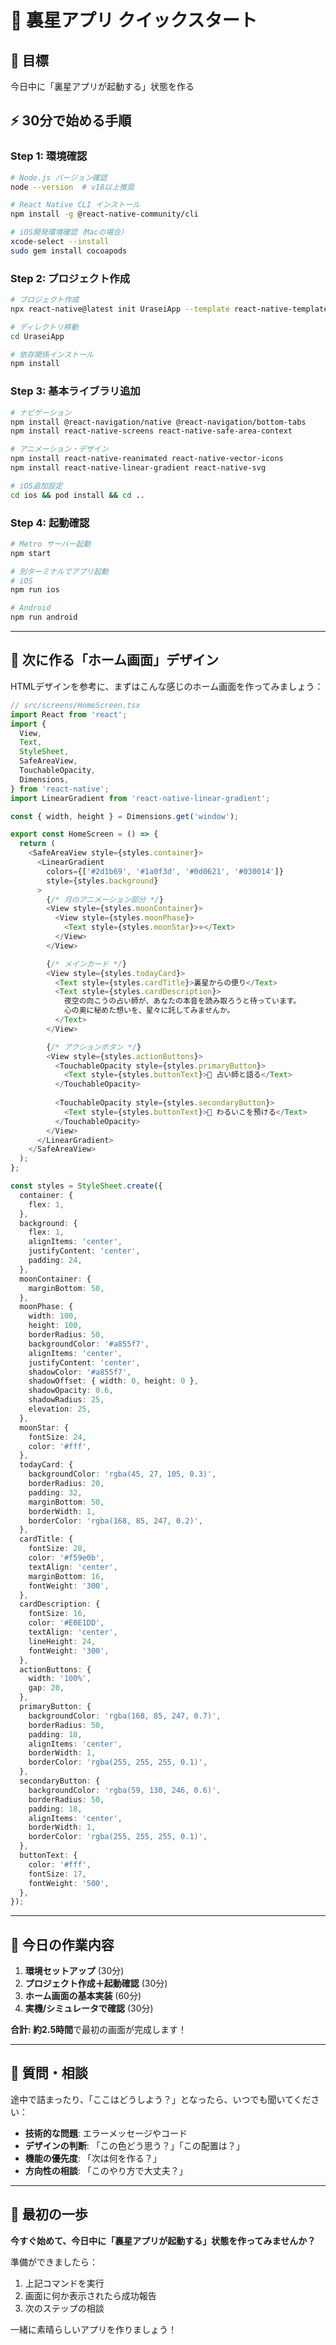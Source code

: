 # 🚀 裏星アプリ クイックスタート

## 🎯 目標
今日中に「裏星アプリが起動する」状態を作る

## ⚡ 30分で始める手順

### Step 1: 環境確認
```bash
# Node.js バージョン確認
node --version  # v18以上推奨

# React Native CLI インストール
npm install -g @react-native-community/cli

# iOS開発環境確認（Macの場合）
xcode-select --install
sudo gem install cocoapods
```

### Step 2: プロジェクト作成
```bash
# プロジェクト作成
npx react-native@latest init UraseiApp --template react-native-template-typescript

# ディレクトリ移動
cd UraseiApp

# 依存関係インストール
npm install
```

### Step 3: 基本ライブラリ追加
```bash
# ナビゲーション
npm install @react-navigation/native @react-navigation/bottom-tabs
npm install react-native-screens react-native-safe-area-context

# アニメーション・デザイン
npm install react-native-reanimated react-native-vector-icons
npm install react-native-linear-gradient react-native-svg

# iOS追加設定
cd ios && pod install && cd ..
```

### Step 4: 起動確認
```bash
# Metro サーバー起動
npm start

# 別ターミナルでアプリ起動
# iOS
npm run ios

# Android  
npm run android
```

---

## 📱 次に作る「ホーム画面」デザイン

HTMLデザインを参考に、まずはこんな感じのホーム画面を作ってみましょう：

```typescript
// src/screens/HomeScreen.tsx
import React from 'react';
import {
  View,
  Text,
  StyleSheet,
  SafeAreaView,
  TouchableOpacity,
  Dimensions,
} from 'react-native';
import LinearGradient from 'react-native-linear-gradient';

const { width, height } = Dimensions.get('window');

export const HomeScreen = () => {
  return (
    <SafeAreaView style={styles.container}>
      <LinearGradient
        colors={['#2d1b69', '#1a0f3d', '#0d0621', '#030014']}
        style={styles.background}
      >
        {/* 月のアニメーション部分 */}
        <View style={styles.moonContainer}>
          <View style={styles.moonPhase}>
            <Text style={styles.moonStar}>⭐</Text>
          </View>
        </View>

        {/* メインカード */}
        <View style={styles.todayCard}>
          <Text style={styles.cardTitle}>裏星からの便り</Text>
          <Text style={styles.cardDescription}>
            夜空の向こうの占い師が、あなたの本音を読み取ろうと待っています。
            心の奥に秘めた想いを、星々に託してみませんか。
          </Text>
        </View>

        {/* アクションボタン */}
        <View style={styles.actionButtons}>
          <TouchableOpacity style={styles.primaryButton}>
            <Text style={styles.buttonText}>🔮 占い師と語る</Text>
          </TouchableOpacity>
          
          <TouchableOpacity style={styles.secondaryButton}>
            <Text style={styles.buttonText}>🌙 わるいこを預ける</Text>
          </TouchableOpacity>
        </View>
      </LinearGradient>
    </SafeAreaView>
  );
};

const styles = StyleSheet.create({
  container: {
    flex: 1,
  },
  background: {
    flex: 1,
    alignItems: 'center',
    justifyContent: 'center',
    padding: 24,
  },
  moonContainer: {
    marginBottom: 50,
  },
  moonPhase: {
    width: 100,
    height: 100,
    borderRadius: 50,
    backgroundColor: '#a855f7',
    alignItems: 'center',
    justifyContent: 'center',
    shadowColor: '#a855f7',
    shadowOffset: { width: 0, height: 0 },
    shadowOpacity: 0.6,
    shadowRadius: 25,
    elevation: 25,
  },
  moonStar: {
    fontSize: 24,
    color: '#fff',
  },
  todayCard: {
    backgroundColor: 'rgba(45, 27, 105, 0.3)',
    borderRadius: 20,
    padding: 32,
    marginBottom: 50,
    borderWidth: 1,
    borderColor: 'rgba(168, 85, 247, 0.2)',
  },
  cardTitle: {
    fontSize: 28,
    color: '#f59e0b',
    textAlign: 'center',
    marginBottom: 16,
    fontWeight: '300',
  },
  cardDescription: {
    fontSize: 16,
    color: '#E0E1DD',
    textAlign: 'center',
    lineHeight: 24,
    fontWeight: '300',
  },
  actionButtons: {
    width: '100%',
    gap: 20,
  },
  primaryButton: {
    backgroundColor: 'rgba(168, 85, 247, 0.7)',
    borderRadius: 50,
    padding: 18,
    alignItems: 'center',
    borderWidth: 1,
    borderColor: 'rgba(255, 255, 255, 0.1)',
  },
  secondaryButton: {
    backgroundColor: 'rgba(59, 130, 246, 0.6)',
    borderRadius: 50,
    padding: 18,
    alignItems: 'center',
    borderWidth: 1,
    borderColor: 'rgba(255, 255, 255, 0.1)',
  },
  buttonText: {
    color: '#fff',
    fontSize: 17,
    fontWeight: '500',
  },
});
```

---

## 🎯 今日の作業内容

1. **環境セットアップ** (30分)
2. **プロジェクト作成＋起動確認** (30分)  
3. **ホーム画面の基本実装** (60分)
4. **実機/シミュレータで確認** (30分)

**合計: 約2.5時間**で最初の画面が完成します！

---

## 🤔 質問・相談

途中で詰まったり、「ここはどうしよう？」となったら、いつでも聞いてください：

- **技術的な問題**: エラーメッセージやコード
- **デザインの判断**: 「この色どう思う？」「この配置は？」  
- **機能の優先度**: 「次は何を作る？」
- **方向性の相談**: 「このやり方で大丈夫？」

---

## 🎊 最初の一歩

**今すぐ始めて、今日中に「裏星アプリが起動する」状態を作ってみませんか？**

準備ができましたら：
1. 上記コマンドを実行
2. 画面に何か表示されたら成功報告
3. 次のステップの相談

一緒に素晴らしいアプリを作りましょう！ 